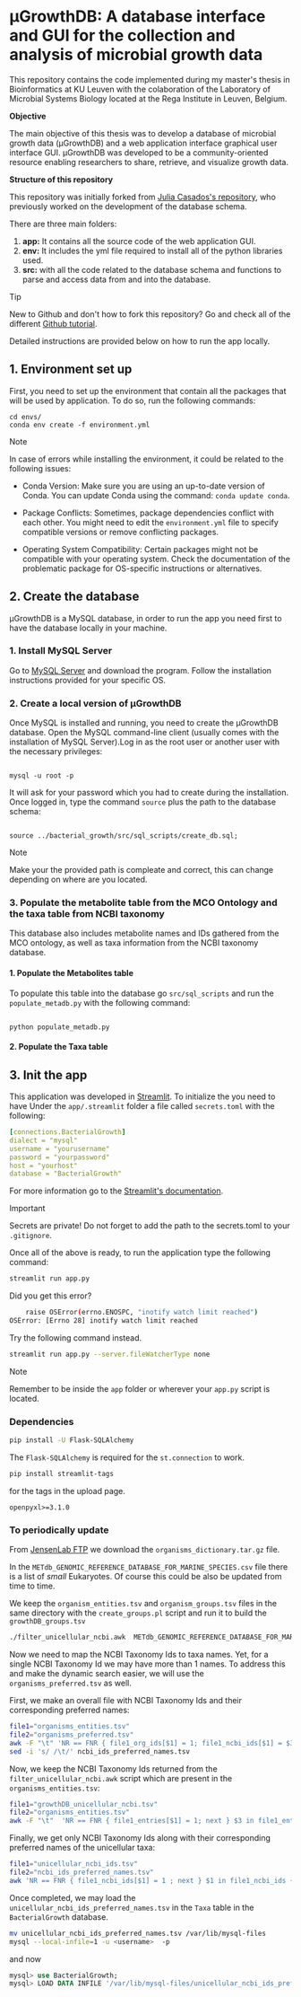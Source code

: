 # µGrowthDB: A database interface and GUI for the collection and analysis of microbial growth data

This repository contains the code implemented during my master's thesis in Bioinformatics at KU Leuven with the colaboration of
the Laboratory of Microbial Systems Biology located at the Rega Institute in Leuven, Belgium.

**Objective**

The main objective of this thesis was to develop a database of microbial growth data (µGrowthDB) and a web application interface graphical user interface GUI. µGrowthDB was developed to be a community-oriented resource enabling researchers to share, retrieve, and visualize growth data.

**Structure of this repository**

This repository was initially forked from  [Julia Casados's repository](https://github.com/jcasadogp/bacterial_growth), who previously worked on the development of the database schema.

There are three main folders:
1. **app:** It contains all the source code of the web application GUI.
2. **env:** It includes the yml file required to install all of the python libraries used.
3. **src:** with all the code related to the database schema and functions to parse and access data from and into the database.

> [!TIP]
> New to Github and don't how to fork this repository? Go and check all of the different [Github tutorial](https://docs.github.com/en/pull-requests/collaborating-with-pull-requests/working-with-forks/fork-a-repo).

Detailed instructions are provided below on how to run the app locally.

## 1. Environment set up
First, you need to set up the environment that contain all the packages that will be used by application. To do so, run the following commands:
````
cd envs/
conda env create -f environment.yml
````
> [!NOTE]
> In case of errors while installing the environment, it could be related to the following issues:
> * Conda Version: Make sure you are using an up-to-date version of Conda. You can update Conda using the command: `conda update conda`.
> - Package Conflicts: Sometimes, package dependencies conflict with each other. You might need to edit the `environment.yml` file to specify compatible versions or remove conflicting packages.
> * Operating System Compatibility: Certain packages might not be compatible with your operating system. Check the documentation of the problematic package for OS-specific instructions or alternatives.

## 2. Create the database

µGrowthDB is a MySQL database, in order to run the app you need first to have the database locally in your machine.

### 1. Install MySQL Server

Go to [MySQL Server](https://dev.mysql.com/downloads/mysql/) and download the program. Follow the installation instructions provided for your specific OS.

### 2. Create a local version of µGrowthDB

Once MySQL is installed and running, you need to create the µGrowthDB database. Open the MySQL command-line client (usually comes with the installation of MySQL Server).Log in as the root user or another user with the necessary privileges:

````

mysql -u root -p
````

It will ask for your password which you had to create during the installation. Once logged in, type the command `source` plus the path to the database schema:

````

source ../bacterial_growth/src/sql_scripts/create_db.sql;
````

> [!NOTE]
> Make your the provided path is compleate and correct, this can change depending on where are you located.

### 3. Populate the metabolite table from the MCO Ontology and the taxa table from NCBI taxonomy

This database also includes metabolite names and IDs gathered from the MCO ontology, as well as taxa information from the NCBI taxonomy database.

#### 1. Populate the Metabolites table

To populate this table into the database go `src/sql_scripts` and run the `populate_metadb.py` with the following command:

````

python populate_metadb.py
````

#### 2. Populate the Taxa table


## 3. Init the app 
This application was developed in [Streamlit](https://docs.streamlit.io/). To initialize the you need to have
Under the `app/.streamlit` folder a file called `secrets.toml` with the following:
```yaml
[connections.BacterialGrowth]
dialect = "mysql"
username = "yourusername"
password = "yourpassword"
host = "yourhost"
database = "BacterialGrowth"
```
For more information go to the [Streamlit's documentation](https://docs.streamlit.io/develop/concepts/connections/secrets-management).

> [!IMPORTANT]
> Secrets are private! Do not forget to add the path to the secrets.toml to your `.gitignore`.

Once all of the above is ready, to run the application type the following command:

```bash
streamlit run app.py
```
Did you get this error?

```bash
    raise OSError(errno.ENOSPC, "inotify watch limit reached")
OSError: [Errno 28] inotify watch limit reached
```
Try the following command instead.

```bash
streamlit run app.py --server.fileWatcherType none
```

> [!NOTE]
> Remember to be inside the `app` folder or wherever your `app.py` script is located.


### Dependencies

```bash
pip install -U Flask-SQLAlchemy
```
The `Flask-SQLAlchemy` is required for the `st.connection` to work. 


```bash
pip install streamlit-tags
```
for the tags in the upload page.




`openpyxl>=3.1.0` 


### To periodically update 

<!-- From [NCBI Taxonomy FTP](https://ftp.ncbi.nih.gov/pub/taxonomy/), we get the latest `taxdump.tar.gz`. -->

From [JensenLab FTP](https://download.jensenlab.org) we download the `organisms_dictionary.tar.gz` file. 

In the `METdb_GENOMIC_REFERENCE_DATABASE_FOR_MARINE_SPECIES.csv` file there is a list of *small* Eukaryotes.
Of course this could be also be updated from time to time. 

We keep the `organism_entities.tsv` and `organism_groups.tsv` files in the same directory with the `create_groups.pl` script and run it to build the `growthDB_groups.tsv`

```bash
./filter_unicellular_ncbi.awk  METdb_GENOMIC_REFERENCE_DATABASE_FOR_MARINE_SPECIES.csv  database_groups.tsv  >  growthDB_unicellular_ncbi.tsv
```

<!-- ```bash
file1="growthDB_unicellular_ncbi.tsv"
file2="names.dmp"
awk -F "\t"  'NR == FNR { file1_entries[$1] = 1; next } $1 in file1_entries { print $1, $3 }' "$file1" "$file2" > unicellular_ncbi_id_name.tsv
``` -->

Now we need to map the NCBI Taxonomy Ids to taxa names.
Yet, for a single NCBI Taxonomy Id we may have more than 1 names. 
To address this and make the dynamic search easier, we will use the `organisms_preferred.tsv` as well. 

First, we make an overall file with NCBI Taxonomy Ids and their corresponding preferred names:

```bash
file1="organisms_entities.tsv"
file2="organisms_preferred.tsv"
awk -F "\t" 'NR == FNR { file1_org_ids[$1] = 1; file1_ncbi_ids[$1] = $3; next } $1 in file1_org_ids { print file1_ncbi_ids[$1], $2 }' "$file1" "$file2" > ncbi_ids_preferred_names.tsv
sed -i 's/ /\t/' ncbi_ids_preferred_names.tsv
```


Now, we keep the NCBI Taxonomy Ids returned from the `filter_unicellular_ncbi.awk` script which are present in the `organisms_entities.tsv`:
```bash
file1="growthDB_unicellular_ncbi.tsv"
file2="organisms_entities.tsv"
awk -F "\t"  'NR == FNR { file1_entries[$1] = 1; next } $3 in file1_entries { print $3 }' "$file1" "$file2" > unicellular_ncbi_ids.tsv
```

Finally, we get only NCBI Taxonomy Ids along with their corresponding preferred names of the unicellular taxa:
```bash
file1="unicellular_ncbi_ids.tsv"
file2="ncbi_ids_preferred_names.tsv"
awk 'NR == FNR { file1_ncbi_ids[$1] = 1 ; next } $1 in file1_ncbi_ids { print $0 }' "$file1" "$file2" > unicellular_ncbi_ids_preferred_names.tsv
```

Once completed, we may load the `unicellular_ncbi_ids_preferred_names.tsv` in the `Taxa` table in the `BacterialGrowth` database.
```bash
mv unicellular_ncbi_ids_preferred_names.tsv /var/lib/mysql-files
mysql --local-infile=1 -u <username>  -p
```

and now

```sql
mysql> use BacterialGrowth;
mysql> LOAD DATA INFILE '/var/lib/mysql-files/unicellular_ncbi_ids_preferred_names.tsv' INTO TABLE Taxa FIELDS TERMINATED BY '\t' LINES TERMINATED BY '\n';

```

